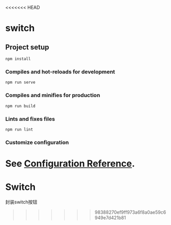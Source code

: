 <<<<<<< HEAD
# switch

## Project setup
```
npm install
```

### Compiles and hot-reloads for development
```
npm run serve
```

### Compiles and minifies for production
```
npm run build
```

### Lints and fixes files
```
npm run lint
```

### Customize configuration
See [Configuration Reference](https://cli.vuejs.org/config/).
=======
# Switch
封装switch按钮
>>>>>>> 98388270ef9ff973a6f8a0ae59c6949e7d421b81
